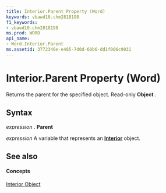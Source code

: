```yaml
---
title: Interior.Parent Property (Word)
keywords: vbawd10.chm2818198
f1_keywords:
- vbawd10.chm2818198
ms.prod: WORD
api_name:
- Word.Interior.Parent
ms.assetid: 3772346e-e485-7d0d-60b6-dd1f006c9031
---
```



# Interior.Parent Property (Word)

Returns the parent for the specified object. Read-only  **Object** .


## Syntax

 _expression_ . **Parent**

 _expression_ A variable that represents an **[Interior](interior-object-word.md)** object.


## See also


#### Concepts


[Interior Object](interior-object-word.md)

